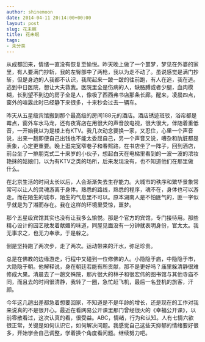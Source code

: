 ```yaml
---
author: shinemoon
date: 2014-04-11 20:14:00+00:00
layout: post
slug: 花未眠
title: 花未眠
tags:
- 未分类
---
```


从成都回来，情绪一直没有恢复至愉悦。昨天晚上做了一个噩梦，梦见在外婆的家里，有人要满门抄斩，我的左臀部中了两枪，我以为走不动了。虽说感觉是满门抄斩，但是身边的人我都不认识，我爬起来一跛一跛的往前跑，有人在追，我在逃。逃到中日医院，想让大夫救我。医院里全是伤病的人，缺胳膊或者少腿，血肉模糊，长到望不到边的房子全是人，像极了西西弗书店那条长廊。醒来，凌晨四点，窗外的喧嚣此时已经静下来很多，十来秒会过去一辆车。  
  
昨天从五星级宾馆搬到那个最高级的房间188元的酒店。酒店锈迹斑驳，浴帘都是霉点，窗外车水马龙，还有夜宵店在用很大的声音放电视，很大很大，伴随着重低音，一开始我以为是楼上有KTV。我几次动念要换一家，又忍住，心里一个声音说，出来一趟即便自己出钱也不能太委屈自己，另一个声音又说，嘈杂和肮脏都是表象，心定更重要。晚上逛完宽窄巷子和春熙路，在书店坐了一阵子，回到酒店，前台坐了一排朋克式二十来岁的小伙子，想起白天在电梯里看到的一波一波的浓妆艳抹的姑娘们，以为有KTV之类的场所，后来发现没有，也不知道他们在那里做什么。  
  
在北京生活的时间太长以后，人会渐渐失去生存能力。大城市的秩序和繁华景象常常可以让人的灵魂游离于身体。熟悉的路线，熟悉的程序，魂不在，身体也可以游走。而在陌生的城市，陌生的气息里不可以。原本湖南人是不怕匪气的，匪一字似乎就是为了湘而存在。我在这样的环境里受惊，噩梦。  
  
那个五星级宾馆其实也没有让我多么愉悦。那是个官方的宾馆，专门接待用。那些精心设计的园艺散发着献媚的味道，同屋见面没有一分钟就表明身份，官太太。我无事求之，也无力奉承，于是躲之。  
  
倒是坚持跑了两次步，走了两次。运动带来的汗水，弥足珍贵。  
  
总是在佛教的边缘游走，行程中又碰到一位修佛的人。小隐隐于庙，中隐隐于市，大隐隐于朝。他解释说，身在朝廷若能有所贡献，那不是更好吗？庙里躲清静很难修成大果。清晨去了一趟文殊院，那片很大的林子和很宏伟的图书馆与其他寺庙不同，而且去的时间很清静，我转了一圈，急忙赶飞机，最后一名登机的旅客，汗颜。  
  
今年这几趟出差都急着想要回家，不知道是不是年龄的增长，还是现在的工作对我来说真的不是很开心。最近在看网易公开课里那门曾经很火的《幸福公开课》，以前零散看过，这次认真的看，很受益。ABC，情绪，行为和认知。人有七情六欲很正常，关键是如何认识它，如何解决问题。我感觉自己这些天抑郁的情绪要好很多，开始学会自己调整，学着换个角度看问题。继续努力吧。
